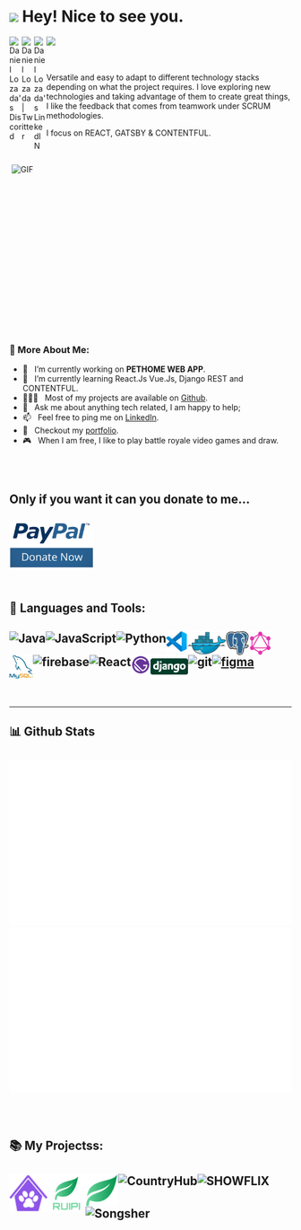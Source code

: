 <h1><img src="https://emojis.slackmojis.com/emojis/images/1531849430/4246/blob-sunglasses.gif?1531849430" width="30"/> Hey! Nice to see you.</h1>


<a href="https://discord.gg/E3QzBH2C" target="_blank">
  <img align="left" alt="Daniel Lozada's Discord" width="22px" src="https://raw.githubusercontent.com/peterthehan/peterthehan/master/assets/discord.svg" />
</a>
<a href="https://twitter.com/dflr10" target="_blank">
  <img align="left" alt="Daniel Lozada | Twitter" width="22px" src="https://raw.githubusercontent.com/peterthehan/peterthehan/master/assets/twitter.svg" />
</a>
<a href="https://www.linkedin.com/in/daniel-felipe-lozada-ramirez-28b239115/" target="_blank">
  <img align="left" alt="Daniel Lozada's LinkedIN" width="22px" src="https://raw.githubusercontent.com/peterthehan/peterthehan/master/assets/linkedin.svg" />
</a>

![](https://visitor-badge.glitch.me/badge?page_id=dflr10.dflr10)

<br />


Versatile and easy to adapt to different technology stacks depending on what the project requires. I love exploring new technologies and taking advantage of them to create great things, I like the feedback that comes from teamwork under SCRUM methodologies.

I focus on REACT, GATSBY & CONTENTFUL.

<br/>
<br/>

  <img align="right" alt="GIF" src="https://github.com/abhisheknaiidu/abhisheknaiidu/blob/master/code.gif?raw=true" width="500" height="320" />
  <br/>
  
  
### 🧐 More About Me:

- 🔭 &nbsp; I’m currently working on **PETHOME WEB APP**.
- 🌱 &nbsp; I’m currently learning React.Js Vue.Js, Django REST and CONTENTFUL. 
- 👨🏻‍💻 &nbsp; Most of my projects are available on [Github](https://github.com/dflr10?tab=repositories).
- 💬 &nbsp; Ask me about anything tech related, I am happy to help;
- 📫 &nbsp; Feel free to ping me on [LinkedIn](https://www.linkedin.com/in/daniel-felipe-lozada-ramirez-28b239115/).
- 📝 &nbsp; Checkout my [portfolio](https://dflr10.github.io/Portfolio-CV/).
- 🎮 &nbsp; When I am free, I like to play battle royale video games and draw.

<br>
<br>
<h2>Only if you want it can you donate to me...<h2/>
<a href="https://paypal.me/donatetodaniellozada?locale.x=es_XC" target="_blank"><img src="./assets/paypal.png" alt="Buy Me A Coffee" width="150"></a>
<br>
<br>
  
<h2> 🔨 Languages and Tools: <h2/>
  
<a href="https://www.java.com" target="_blank"><img align="left" alt="Java" height ="42px" src="https://raw.githubusercontent.com/rahul-jha98/github_readme_icons/main/language_and_tools/square/java/java.svg"></a>
  
<a href="https://developer.mozilla.org/en-US/docs/Web/JavaScript" target="_blank"> <img align="left" alt="JavaScript" height ="42px"  src="https://raw.githubusercontent.com/rahul-jha98/github_readme_icons/main/language_and_tools/square/javascript/javascript.svg"></a>
  
<a href="https://www.python.org" target="_blank"><img align="left" alt="Python" height ="42px" src="https://raw.githubusercontent.com/rahul-jha98/github_readme_icons/main/language_and_tools/square/python/python.svg"></a>
  
<!-- <a href="https://www.php.net/" target="_blank"><img align="left" alt="PHP" height ="36px" src="./assets/php.png"></a> -->
  
<!--<a href="https://www.jetbrains.com/es-es/idea/" target="_blank"><img align="left" alt="IntelliJ IDEA" height ="42px" src="./assets/intellij-idea.png"></a> -->
  
<a href="https://code.visualstudio.com/" target="_blank"><img align="left" alt="VS Code" height ="36px" src="./assets/vscode.png"></a>  
  
<a href="https://www.docker.com/" target="_blank"> <img align="left" alt="Docker" height ="42px" src="./assets/docker.png"></a>
  
<a href="https://www.mysql.com/" target="_blank"><img align="left" alt="MySQL" height ="42px" src="./assets/postgresql.png"></a>

<a href="https://graphql.org/" target="_blank"><img align="left" alt="GraphQL " height ="42px" src="./assets/graphql.png"></a>

<a href="https://www.postgresql.org/" target="_blank"><img align="left" alt="PostgreSQL" height ="42px" src="./assets/mysql.png"></a>
  
<a href="https://firebase.google.com/" target="_blank"> <img align="left" src="https://raw.githubusercontent.com/rahul-jha98/github_readme_icons/main/language_and_tools/square/firebase/firebase.svg" alt="firebase" height ="42px"/></a>
 
<!--<a href="https://www.heroku.com" target="_blank"> <img align="left" src="./assets/heroku.png" alt="firebase" height ="35px"/></a> -->
  
<!--<a href="https://vuejs.org/" target="_blank"> <img align="left" alt="Vue" height ="35px" src="./assets/vue.png"></a> -->
  


<a href="https://reactjs.org/" target="_blank"> <img align="left" alt="React" height ="42px" src="https://raw.githubusercontent.com/rahul-jha98/github_readme_icons/main/language_and_tools/square/react/react.svg"></a>
  
<a href="https://www.gatsbyjs.com/" target="_blank"> <img align="left" alt="Gatsby" height ="35px" src="./assets/gatsby.png"></a>
   
<a href="https://www.djangoproject.com/" target="_blank"><img align="left" alt="DjangoREST" height ="42px" src="./assets/django.png"></a>
  
<!--<a href="https://nodejs.org" target="_blank"><img align="left" alt="Node.js" height ="42px" src="https://raw.githubusercontent.com/rahul-jha98/github_readme_icons/main/language_and_tools/square/node/node.svg"></a> -->
  
<a href="https://git-scm.com/" target="_blank"> <img src="https://raw.githubusercontent.com/rahul-jha98/github_readme_icons/main/language_and_tools/square/git-scm/git-scm.svg" align="left" alt="git" height='42px'/> </a>
  
<a href="https://www.figma.com/" target="_blank"> <img src="https://raw.githubusercontent.com/rahul-jha98/github_readme_icons/main/language_and_tools/square/figma/figma.svg" alt="figma" height='42px'/> </a>

<br>
<hr>
<h2> 📊 Github Stats <h2/>
<a href='https://github.com/dflr10/github-stats-transparent'>
 
![Stats Overview](https://raw.githubusercontent.com/dflr10/github-stats-transparent/36bc2e58f8873a1baa7d09313c794e08ca3d84e3/generated/overview.svg)
![Most Used Languages](https://raw.githubusercontent.com/dflr10/github-stats-transparent/36bc2e58f8873a1baa7d09313c794e08ca3d84e3/generated/languages.svg)
  
</a>
<br>
<h2> 📚 My Projectss: <h2/>

<a href="https://pethomemintic-fe.herokuapp.com" target="_blank"> <img alt="RUIPI" src="./projects/pethome64p.png" height="68" align="left"> </a>
<a href="https://github.com/dflr10/RUIPI" target="_blank"> <img alt="RUIPI" src="./projects/ruipi.png" height="68" align="left"> </a>
<a href="https://github.com/dflr10/RUIPIWebapp" target="_blank"> <img alt="RUIPI Web App" src="./projects/ruipiweb.png" height="58" align="left"> </a>
<a href="https://github.com/dflr10/flags-react-project" target="_blank"> <img alt="CountryHub" src="./projects/CountryHub.ico" height="58" align="left"> </a>
<a href="https://github.com/dflr10/SHOWFLIX" target="_blank"> <img alt="SHOWFLIX" src="./projects/SHOWFLIX.ico"  height="58" align="left"> </a>
<a href="https://github.com/dflr10/Songcher" target="_blank"> <img alt="Songsher" src="./projects/Songsher.ico" height="58" align="left"> </a>
